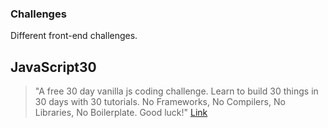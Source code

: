 ### Challenges
Different front-end challenges.

## JavaScript30
>"A free 30 day vanilla js coding challenge. Learn to build 30 things in 30 days with 30 tutorials. No Frameworks, No Compilers, No Libraries, No Boilerplate. Good luck!"
>[Link](https://javascript30.com/)
